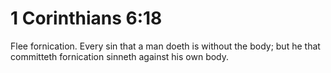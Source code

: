 # 1 Corinthians 6:18

Flee fornication. Every sin that a man doeth is without the body; but he that committeth fornication sinneth against his own body.